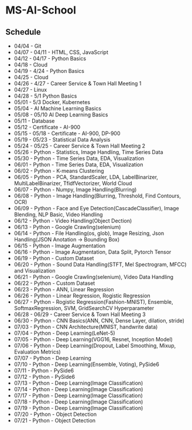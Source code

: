 # MS-AI-School
## Schedule
- 04/04 - Git
- 04/07 - 04/11 - HTML, CSS, JavaScript
- 04/12 - 04/17 - Python Basics
- 04/18 - Cloud
- 04/19 - 4/24 - Python Basics
- 04/25 - Cloud
- 04/26 - 4/27 - Career Service & Town Hall Meeting 1
- 04/27 - Linux
- 04/28 - 5/1 Python Basics
- 05/01 - 5/3 Docker, Kubernetes
- 05/04 - AI Machine Learning Basics
- 05/08 - 05/10 AI Deep Learning Basics
- 05/11 - Database
- 05/12 - Certificate - AI-900
- 05/15 - 05/18 - Certificate - AI-900, DP-900
- 05/19 - 05/23 - Statistical Data Analysis
- 05/24 - 05/25 - Career Service & Town Hall Meeting 2
- 05/26 - Python - Statistics, Image Handling, Time Series Data
- 05/30 - Python - Time Series Data, EDA, Visualization
- 06/01 - Python - Time Series Data, EDA, Visualization
- 06/02 - Python - K-means Clustering
- 06/05 - Python - PCA, StandardScaler, LDA, LabelBinarizer, MultiLabelBinarizer, TfidfVectorizer, World Cloud
- 06/07 - Python - Numpy, Image Handling(Blurring)
- 06/08 - Python - Image Handling(Blurring, Threshold, Find Contours, OCR)
- 06/09 - Python - Face and Eye Detection(CascadeClassifier), Image Blending, NLP Basic, Video Handling
- 06/12 - Python - Video Handling(Object Dection)
- 06/13 - Python - Google Crawling(selenium)
- 06/14 - Python - File Handling(os, glob), Image Resizing, Json Handling(JSON Anotation -> Bounding Box)
- 06/15 - Python - Image Augmentation
- 06/16 - Python - Image Augmentation, Data Split, Pytorch Tensor
- 06/19 - Python - Custom Dataset
- 06/20 - Python - Sound Data Handling(STFT, Mel Spectrogram, MFCC) and Visualization
- 06/21 - Python - Google Crawling(selenium), Video Data Handling
- 06/22 - Python - Custom Dataset
- 06/23 - Python - ANN, Linear Regression
- 06/26 - Python - Linear Regression, Rogistic Regression
- 06/27 - Python - Rogistic Regression(Fashion-MNIST), Ensemble, SoftmaxRegression, SVM, GridSearchCV Hyperparameter
- 06/28 - 06/29 - Career Service & Town Hall Meeting 3
- 06/30 - Python - CNN Basics(ANN, CNN, Dense Layer, dilation, stride)
- 07/03 - Python - CNN Architecture(MNIST, handwrite data)
- 07/04 - Python - Deep Learning(LeNet-5)
- 07/05 - Python - Deep Learning(VGG16, Resnet, Inception Model)
- 07/06 - Python - Deep Learning(Dropout, Label Smoothing, Mixup, Evaluation Metrics)
- 07/07 - Python - Deep Learning
- 07/10 - Python - Deep Learning(Ensemble, Voting), PySide6
- 07/11 - Python - PySide6
- 07/12 - Python - PySide6
- 07/13 - Python - Deep Learning(Image Classification)
- 07/14 - Python - Deep Learning(Image Classification)
- 07/17 - Python - Deep Learning(Image Classification)
- 07/18 - Python - Deep Learning(Image Classification)
- 07/19 - Python - Deep Learning(Image Classification)
- 07/20 - Python - Object Detection
- 07/21 - Python - Object Detection